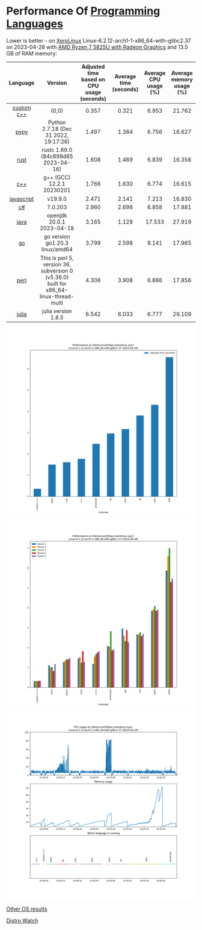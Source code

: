 # Performance Of [Programming Languages](https://www.randomguy.info/2022/07/on-linux-and-programming-languages.html)

Lower is better - on [XeroLinux](https://xerolinux.xyz/)
Linux-6.2.12-arch1-1-x86_64-with-glibc2.37 on 2023-04-28 with [AMD Ryzen 7 5825U with Radeon Graphics](https://www.amd.com/en/products/apu/amd-ryzen-7-5825u) and 13.5 GB of RAM memory:

|                                      Language                                     |                                        Version                                         | Adjusted time based on CPU usage (seconds) | Average time (seconds) | Average CPU usage (%) | Average memory usage (%) |
|:---------------------------------------------------------------------------------:|:--------------------------------------------------------------------------------------:|:------------------------------------------:|:----------------------:|:---------------------:|:------------------------:|
|                      [custom c++](https://www.randomguy.info)                     |                                         (0,0)                                          |                   0.357                    |         0.321          |         6.953         |          21.762          |
|                     [pypy](https://en.wikipedia.org/wiki/PyPy)                    |    Python 2.7.18 (Dec 31 2022, 19:17:26)     |                   1.497                    |         1.384          |         6.756         |          16.627          |
|         [rust](https://en.wikipedia.org/wiki/Rust_(programming_language))         |                          rustc 1.69.0 (84c898d65 2023-04-16)                           |                   1.608                    |         1.469          |         6.839         |          16.356          |
|                    [c++](https://en.wikipedia.org/wiki/C%2B%2B)                   |                               g++ (GCC) 12.2.1 20230201                                |                   1.766                    |         1.630          |         6.774         |          16.615          |
|               [javascript](https://en.wikipedia.org/wiki/JavaScript)              |                                        v19.9.0                                         |                   2.471                    |         2.141          |         7.213         |          16.830          |
|         [c#](https://en.wikipedia.org/wiki/C_Sharp_(programming_language))        |                                        7.0.203                                         |                   2.960                    |         2.698          |         6.858         |          17.881          |
|         [java](https://en.wikipedia.org/wiki/Java_(programming_language))         |                               openjdk 20.0.1 2023-04-18                                |                   3.165                    |         1.128          |         17.533        |          27.919          |
| [go](https://spectrum.ieee.org/go-language-tops-list-of-indemand-software-skills) |                            go version go1.20.3 linux/amd64                             |                   3.799                    |         2.598          |         9.141         |          17.965          |
|                     [perl](https://en.wikipedia.org/wiki/Perl)                    | This is perl 5, version 36, subversion 0 (v5.36.0) built for x86_64-linux-thread-multi |                   4.306                    |         3.908          |         6.886         |          17.856          |
|        [julia](https://en.wikipedia.org/wiki/Julia_(programming_language))        |                                  julia version 1.8.5                                   |                   6.542                    |         6.033          |         6.777         |          29.109          |


![perfcomp_final](./img/perfcomp_final.png)
![perfcomp1](./img/perfcomp1.png)
![cpumem1](./img/cpumem1.png)

[Other OS results](./results_os/)

[Distro Watch](https://distrowatch.com/)
